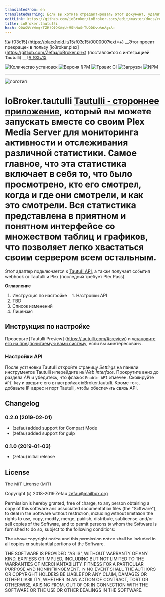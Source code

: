 ```yaml
---
translatedFrom: en
translatedWarning: Если вы хотите отредактировать этот документ, удалите поле «translationFrom», в противном случае этот документ будет снова автоматически переведен
editLink: https://github.com/ioBroker/ioBroker.docs/edit/master/docs/ru/adapterref/iobroker.tautulli/README.md
title: ioBroker.tautulli
hash: Q0WQWVcWeq+TZR4OE9XAqU+M5kNa8+TUODKvwAnAgoA=
---
```

![# f03c15] (https://placehold.it/15/f03c15/000000?text=+) __Этот проект прекращен в пользу [ioBroker.plex] (https://github.com/Zefau/ioBroker.plex) (поставляется с интеграцией Tautulli) __! [# f03c15](https://placehold.it/15/f03c15/000000?text=+)

![Количество установок](http://iobroker.live/badges/tautulli-stable.svg)
![Версия NPM](http://img.shields.io/npm/v/iobroker.tautulli.svg)
![Трэвис CI](https://travis-ci.org/Zefau/ioBroker.tautulli.svg?branch=master)
![Загрузки](https://img.shields.io/npm/dm/iobroker.tautulli.svg)
![NPM](https://nodei.co/npm/iobroker.tautulli.png?downloads=true)

___

![логотип](https://raw.githubusercontent.com/Zefau/ioBroker.tautulli/master/admin/tautulli.jpeg)

# IoBroker.tautulli [Tautulli - стороннее приложение](https://tautulli.com/#about), который вы можете запускать вместе со своим Plex Media Server для мониторинга активности и отслеживания различной статистики. Самое главное, что эта статистика включает в себя то, что было просмотрено, кто его смотрел, когда и где они смотрели, и как это смотрели. Вся статистика представлена в приятном и понятном интерфейсе со множеством таблиц и графиков, что позволяет легко хвастаться своим сервером всем остальным.
Этот адаптер подключается к [Tautulli API](https://github.com/Tautulli/Tautulli/blob/master/API.md), а также получает события webhook от Tautulli и Plex (последний требует Plex Pass).

**Оглавление**

1. Инструкция по настройке
   1. Настройки API
2. TBD
3. Список изменений
4. Лицензия

## Инструкция по настройке
Проверьте [Tautulli Preview] (https://tautulli.com/#preview) и [установите его на предпочитаемую вами систему](https://github.com/Tautulli/Tautulli-Wiki/wiki/Installation), если вы заинтересованы.

### Настройки API
После установки Tautulli откройте страницу _Settings_ на панели инструментов Tautulli и перейдите на _Web Interface_. Прокрутите вниз до раздела _API_ и убедитесь, что флажок ```Enable API``` отмечен. Скопируйте ```API key``` и введите его в настройках ioBroker.tautulli. Кроме того, добавьте IP-адрес и порт Tautulli, чтобы обеспечить связь API.

## Changelog

### 0.2.0 (2019-02-01)
* (zefau) added support for Compact Mode
* (zefau) added support for gulp

### 0.1.0 (2019-01-03)
* (zefau) initial release

## License
The MIT License (MIT)

Copyright (c) 2018-2019 Zefau <zefau@mailbox.org>

Permission is hereby granted, free of charge, to any person obtaining a copy
of this software and associated documentation files (the "Software"), to deal
in the Software without restriction, including without limitation the rights
to use, copy, modify, merge, publish, distribute, sublicense, and/or sell
copies of the Software, and to permit persons to whom the Software is
furnished to do so, subject to the following conditions:

The above copyright notice and this permission notice shall be included in
all copies or substantial portions of the Software.

THE SOFTWARE IS PROVIDED "AS IS", WITHOUT WARRANTY OF ANY KIND, EXPRESS OR
IMPLIED, INCLUDING BUT NOT LIMITED TO THE WARRANTIES OF MERCHANTABILITY,
FITNESS FOR A PARTICULAR PURPOSE AND NONINFRINGEMENT. IN NO EVENT SHALL THE
AUTHORS OR COPYRIGHT HOLDERS BE LIABLE FOR ANY CLAIM, DAMAGES OR OTHER
LIABILITY, WHETHER IN AN ACTION OF CONTRACT, TORT OR OTHERWISE, ARISING FROM,
OUT OF OR IN CONNECTION WITH THE SOFTWARE OR THE USE OR OTHER DEALINGS IN
THE SOFTWARE.